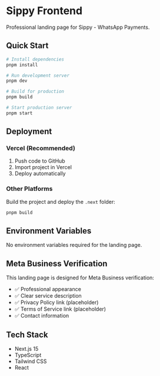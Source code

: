 # Sippy Frontend

Professional landing page for Sippy - WhatsApp Payments.

## Quick Start

```bash
# Install dependencies
pnpm install

# Run development server
pnpm dev

# Build for production
pnpm build

# Start production server
pnpm start
```

## Deployment

### Vercel (Recommended)

1. Push code to GitHub
2. Import project in Vercel
3. Deploy automatically

### Other Platforms

Build the project and deploy the `.next` folder:

```bash
pnpm build
```

## Environment Variables

No environment variables required for the landing page.

## Meta Business Verification

This landing page is designed for Meta Business verification:

- ✅ Professional appearance
- ✅ Clear service description
- ✅ Privacy Policy link (placeholder)
- ✅ Terms of Service link (placeholder)
- ✅ Contact information

## Tech Stack

- Next.js 15
- TypeScript
- Tailwind CSS
- React
